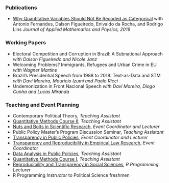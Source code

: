 

### Publications
-	[Why Quantitative Variables Should Not Be Recoded as Categorical](https://www.scirp.org/html/9-1721594_93794.htm) with Antonio Fernandes, Dalson Figueiredo, Enivaldo da Rocha, and Rodrigo Lins
  _Journal of Applied Mathematics and Physics, 2019_


### Working Papers
-	Electoral Competition and Corruption in Brazil: A Subnational Approach
_with Dalson Figueiredo and Nicole Janz_
- Welcoming Problems? Immigrants, Refugees and Urban Crime in EU
_with Wagner Martins_
-	Brazil’s Presidential Speech from 1988 to 2018: Text-as-Data and STM
_with Davi Moreira, Mauricio Izumi and Paolo Ricci_
-	Undemonization in Front Nacional Speech
_with Davi Moreira, Diogo Cunha and Lucas Miranda_

### Teaching and Event Planning
-	Contemporary Political Theory, _Teaching Assistant_
-	[Quantitative Methods Course II](https://osf.io/wqv2e/), _Teaching Assistant_
-	[Nuts and Bolts in Scientific Research](https://osf.io/yjt8c/), _Event Coordinator and Lecturer_
-	Public Policy Master’s Program Discussion Seminar, _Teaching Assistant_
-	[Transparency in Public Policies](https://osf.io/564nr/), _Event Coordinator and Lecturer_
-	[Transparency and Reproducibility in Empirical Law Research](https://osf.io/km67g/), _Event Coordinator_
-	[Data Analysis in Public Policies](https://osf.io/q3cdw/), _Teaching Assistant_
-	[Quantitative Methods Course I](https://osf.io/wqv2e/), _Teaching Assistant_
-	[Reproducibility and Transparency in Social Sciences](https://osf.io/sncuf/), _R Programming Lecturer_
-	R Programming _Instructor_ to Political Science freshmen

